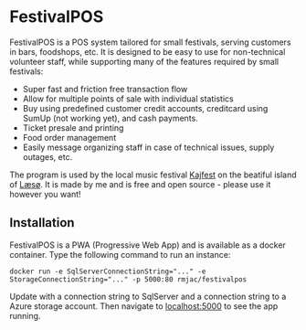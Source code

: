 # FestivalPOS
FestivalPOS is a POS system tailored for small festivals, serving customers in bars, foodshops, etc.
It is designed to be easy to use for non-technical volunteer staff, while supporting many of the features required by small festivals:

* Super fast and friction free transaction flow
* Allow for multiple points of sale with individual statistics
* Buy using predefined customer credit accounts, creditcard using SumUp (not working yet), and cash payments.
* Ticket presale and printing
* Food order management
* Easily message organizing staff in case of technical issues, supply outages, etc.

The program is used by the local music festival [Kajfest](http://kajfest.dk) on the beatiful island of [Læsø](https://visitlaesoe.dk).
It is made by me and is free and open source - please use it however you want!

## Installation
FestivalPOS is a PWA (Progressive Web App) and is available as a docker container. Type the following command to run an instance:

```
docker run -e SqlServerConnectionString="..." -e StorageConnectionString="..." -p 5000:80 rmjac/festivalpos
```
Update with a connection string to SqlServer and a connection string to a Azure storage account.
Then navigate to [localhost:5000]() to see the app running.
